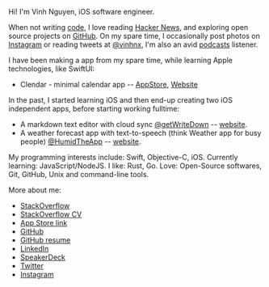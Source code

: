 Hi! I'm Vinh Nguyen, iOS software engineer.

When not writing [code](https://github.com/vinhnx?tab=repositories), I love reading [Hacker News](https://news.ycombinator.com/user?id=vinhnx), and exploring open source projects on [GitHub](https://github.com/vinhnx). On my spare time, I occasionally post photos on [Instagram](https://instagram.com/vinhnx) or reading tweets at [@vinhnx](https://twitter.com/@vinhnx), I'm also an avid [podcasts](https://vinhnx.github.io/podcasts/) listener.

I have been making a app from my spare time, while learning Apple technologies, like SwiftUI:
+ Clendar - minimal calendar app -- [AppStore](https://apps.apple.com/us/app/clendar-a-calendar-app/id1548102041), [Website](https://vinhnx.github.io/clendar-site)

In the past, I started learning iOS and then end-up creating two iOS independent apps, before starting working fulltime:
+ A markdown text editor with cloud sync [@getWriteDown](https://twitter.com/getWriteDown) -- [website](http://vinhnx.github.io/writedown-site/).
+ A weather forecast app with text-to-speech (think Weather app for busy people) [@HumidTheApp](https://twitter.com/HumidTheApp) -- [website](http://vinhnx.github.io/humid-site/). 

My programming interests include: Swift, Objective-C, iOS. Currently learning: JavaScript/NodeJS. I like: Rust, Go. Love: Open-Source softwares, Git, GitHub, Unix and command-line tools.

More about me:

+ [StackOverflow](https://stackoverflow.com/users/1477298/vinh-nguyen)
+ [StackOverflow CV](https://stackoverflow.com/cv/vinh)
+ [App Store link](http://itunes.com/nguyenvinh)
+ [GitHub](https://github.com/vinhnx)
+ [GitHub resume](http://resume.github.io/?vinhnx)
+ [LinkedIn](https://www.linkedin.com/in/vinhnx)
+ [SpeakerDeck](https://speakerdeck.com/vinhnx/)
+ [Twitter](https://twitter.com/@vinhnx)
+ [Instagram](https://instagram.com/vinhnx)
